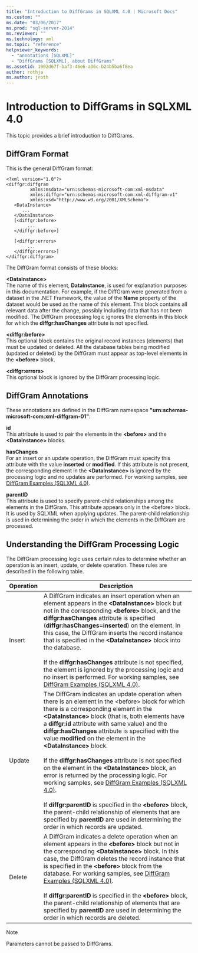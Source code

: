 ```yaml
---
title: "Introduction to DiffGrams in SQLXML 4.0 | Microsoft Docs"
ms.custom: ""
ms.date: "03/06/2017"
ms.prod: "sql-server-2014"
ms.reviewer: ""
ms.technology: xml
ms.topic: "reference"
helpviewer_keywords: 
  - "annotations [SQLXML]"
  - "DiffGrams [SQLXML], about DiffGrams"
ms.assetid: 1902d67f-baf3-46e6-a36c-b24b5ba6f8ea
author: rothja
ms.author: jroth
---
```

# Introduction to DiffGrams in SQLXML 4.0
  This topic provides a brief introduction to DiffGrams.  
  
## DiffGram Format  
 This is the general DiffGram format:  
  
```  
<?xml version="1.0"?>  
<diffgr:diffgram   
         xmlns:msdata="urn:schemas-microsoft-com:xml-msdata"  
         xmlns:diffgr="urn:schemas-microsoft-com:xml-diffgram-v1"  
         xmlns:xsd="http://www.w3.org/2001/XMLSchema">  
   <DataInstance>  
      ...  
   </DataInstance>  
   [<diffgr:before>  
        ...  
   </diffgr:before>]  
  
   [<diffgr:errors>  
        ...  
   </diffgr:errors>]  
</diffgr:diffgram>  
```  
  
 The DiffGram format consists of these blocks:  
  
 **\<DataInstance>**  
 The name of this element, **DataInstance**, is used for explanation purposes in this documentation. For example, if the DiffGram were generated from a dataset in the .NET Framework, the value of the **Name** property of the dataset would be used as the name of this element. This block contains all relevant data after the change, possibly including data that has not been modified. The DiffGram processing logic ignores the elements in this block for which the **diffgr:hasChanges** attribute is not specified.  
  
 **\<diffgr:before>**  
 This optional block contains the original record instances (elements) that must be updated or deleted. All the database tables being modified (updated or deleted) by the DiffGram must appear as top-level elements in the **\<before>** block.  
  
 **\<diffgr:errors>**  
 This optional block is ignored by the DiffGram processing logic.  
  
## DiffGram Annotations  
 These annotations are defined in the DiffGram namespace **"urn:schemas-microsoft-com:xml-diffgram-01"**:  
  
 **id**  
 This attribute is used to pair the elements in the **\<before>** and the **\<DataInstance>** blocks.  
  
 **hasChanges**  
 For an insert or an update operation, the DiffGram must specify this attribute with the value **inserted** or **modified**. If this attribute is not present, the corresponding element in the **\<DataInstance>** is ignored by the processing logic and no updates are performed. For working samples, see [DiffGram Examples &#40;SQLXML 4.0&#41;](diffgram-examples-sqlxml-4-0.md).  
  
 **parentID**  
 This attribute is used to specify parent-child relationships among the elements in the DiffGram. This attribute appears only in the \<before> block. It is used by SQLXML when applying updates. The parent-child relationship is used in determining the order in which the elements in the DiffGram are processed.  
  
## Understanding the DiffGram Processing Logic  
 The DiffGram processing logic uses certain rules to determine whether an operation is an insert, update, or delete operation. These rules are described in the following table.  
  
|Operation|Description|  
|---------------|-----------------|  
|Insert|A DiffGram indicates an insert operation when an element appears in the **\<DataInstance>** block but not in the corresponding **\<before>** block, and the **diffgr:hasChanges** attribute is specified (**diffgr:hasChanges=inserted**) on the element. In this case, the DiffGram inserts the record instance that is specified in the **\<DataInstance>** block into the database.<br /><br /> If the **diffgr:hasChanges** attribute is not specified, the element is ignored by the processing logic and no insert is performed. For working samples, see [DiffGram Examples &#40;SQLXML 4.0&#41;](diffgram-examples-sqlxml-4-0.md).|  
|Update|The DiffGram indicates an update operation when there is an element in the \<before> block for which there is a corresponding element in the **\<DataInstance>** block (that is, both elements have a **diffgr:id** attribute with same value) and the **diffgr:hasChanges** attribute is specified with the value **modified** on the element in the **\<DataInstance>** block.<br /><br /> If the **diffgr:hasChanges** attribute is not specified on the element in the **\<DataInstance>** block, an error is returned by the processing logic. For working samples, see [DiffGram Examples &#40;SQLXML 4.0&#41;](diffgram-examples-sqlxml-4-0.md).<br /><br /> If **diffgr:parentID** is specified in the **\<before>** block, the parent-child relationship of elements that are specified by **parentID** are used in determining the order in which records are updated.|  
|Delete|A DiffGram indicates a delete operation when an element appears in the **\<before>** block but not in the corresponding **\<DataInstance>** block. In this case, the DiffGram deletes the record instance that is specified in the **\<before>** block from the database. For working samples, see [DiffGram Examples &#40;SQLXML 4.0&#41;](diffgram-examples-sqlxml-4-0.md).<br /><br /> If **diffgr:parentID** is specified in the **\<before>** block, the parent-child relationship of elements that are specified by **parentID** are used in determining the order in which records are deleted.|  
  
> [!NOTE]  
>  Parameters cannot be passed to DiffGrams.  
  
  
